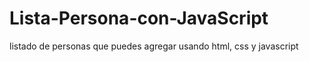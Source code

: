 # Lista-Persona-con-JavaScript
listado de personas que puedes agregar usando html, css y javascript
